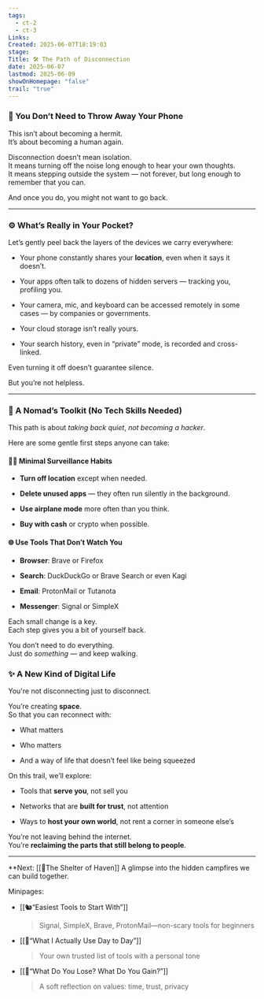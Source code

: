 ```yaml
---
tags:
  - ct-2
  - ct-3
Links: 
Created: 2025-06-07T18:19:03
stage: 
Title: 🛠 The Path of Disconnection
date: 2025-06-07
lastmod: 2025-06-09
showOnHomepage: "false"
trail: "true"
---
```

### 🌿 You Don’t Need to Throw Away Your Phone

This isn’t about becoming a hermit.  
It’s about becoming a human again.

Disconnection doesn’t mean isolation.  
It means turning off the noise long enough to hear your own thoughts.  
It means stepping outside the system — not forever, but long enough to remember that you can.

And once you do, you might not want to go back.

---

### ⚙️ What’s Really in Your Pocket?

Let’s gently peel back the layers of the devices we carry everywhere:

- Your phone constantly shares your **location**, even when it says it doesn’t.
    
- Your apps often talk to dozens of hidden servers — tracking you, profiling you.
    
- Your camera, mic, and keyboard can be accessed remotely in some cases — by companies or governments.
    
- Your cloud storage isn’t really yours.
    
- Your search history, even in “private” mode, is recorded and cross-linked.

Even turning it off doesn’t guarantee silence.

But you’re not helpless.

---

### 🧰 A Nomad’s Toolkit (No Tech Skills Needed)

This path is about _taking back quiet_, _not becoming a hacker_.

Here are some gentle first steps anyone can take:

#### 🕵️‍♂️ Minimal Surveillance Habits

- **Turn off location** except when needed.
    
- **Delete unused apps** — they often run silently in the background.
    
- **Use airplane mode** more often than you think.
    
- **Buy with cash** or crypto when possible.

#### 🌐 Use Tools That Don’t Watch You

- **Browser**: Brave or Firefox
    
- **Search**: DuckDuckGo or Brave Search or even Kagi
    
- **Email**: ProtonMail or Tutanota
    
- **Messenger**: Signal or SimpleX

Each small change is a key.  
Each step gives you a bit of yourself back.

You don’t need to do everything.  
Just do _something_ — and keep walking.

### ✨ A New Kind of Digital Life

You're not disconnecting just to disconnect.

You’re creating **space**.  
So that you can reconnect with:

- What matters
    
- Who matters
    
- And a way of life that doesn’t feel like being squeezed

On this trail, we’ll explore:

- Tools that **serve you**, not sell you
    
- Networks that are **built for trust**, not attention
    
- Ways to **host your own world**, not rent a corner in someone else’s

You’re not leaving behind the internet.  
You’re **reclaiming the parts that still belong to people**.

---

**Next: [[🏡The Shelter of Haven]]
A glimpse into the hidden campfires we can build together.

Minipages:

- [[🐿“Easiest Tools to Start With”]]
    
    > Signal, SimpleX, Brave, ProtonMail—non-scary tools for beginners
    
- [[🧭“What I Actually Use Day to Day”]]
    
    > Your own trusted list of tools with a personal tone
    
- [[🧠“What Do You Lose? What Do You Gain?”]]
    
    > A soft reflection on values: time, trust, privacy